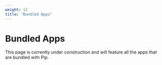 ```yaml
---
weight: 12
title: "Bundled Apps"
---
```


# Bundled Apps

This page is currently under construction and will feature all the apps that are bundled with Pip. 